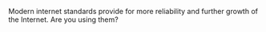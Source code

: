 
Modern internet standards provide for more reliability and further growth of the Internet. Are you using them?
